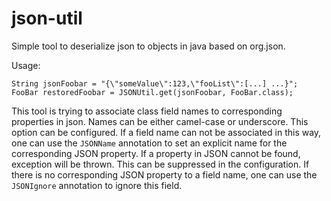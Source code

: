 json-util
=========

Simple tool to deserialize json to objects in java based on org.json.

Usage:

<pre>
<code>String jsonFoobar = "{\"someValue\":123,\"fooList\":[...] ...}";
FooBar restoredFoobar = JSONUtil.get(jsonFoobar, FooBar.class);</code>
</pre>

This tool is trying to associate class field names to corresponding properties in json.
Names can be either camel-case or underscore. This option can be configured.
If a field name can not be associated in this way, one can use the <code>JSONName</code>
annotation to set an explicit name for the corresponding JSON property.
If a property in JSON cannot be found, exception will be thrown. 
This can be suppressed in the configuration.
If there is no corresponding JSON property to a field name, one can use the <code>JSONIgnore</code> annotation to ignore this field.
